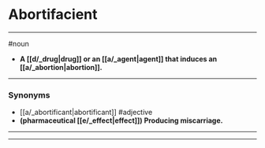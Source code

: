 # Abortifacient
---
#noun
- **A [[d/_drug|drug]] or an [[a/_agent|agent]] that induces an [[a/_abortion|abortion]].**
---
### Synonyms
- [[a/_abortificant|abortificant]]
#adjective
- **(pharmaceutical [[e/_effect|effect]]) Producing miscarriage.**
---
---
